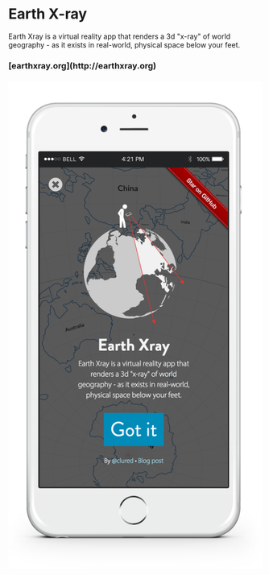 # Earth X-ray

Earth Xray is a virtual reality app that renders a 3d "x-ray" of world geography - as it exists in real-world, physical space below your feet.

<h3>[earthxray.org](http://earthxray.org)<h3>

<a href="http://earthxray.org" target="_blank">![Earth Xray](earthxray.png)</a>
